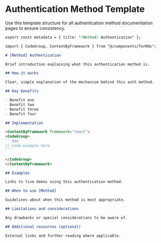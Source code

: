 # Authentication Method Template

Use this template structure for all authentication method documentation pages to ensure consistency.

````markdown
export const metadata = { title: "[Method] Authentication" };

import { CodeGroup, ContentByFramework } from "@/components/forMdx";

# [Method] Authentication

Brief introduction explaining what this authentication method is.

## How it works

Clear, simple explanation of the mechanism behind this auth method.

## Key benefits

- Benefit one
- Benefit two
- Benefit three
- Benefit four

## Implementation

<ContentByFramework framework="react">
<CodeGroup>
```tsx
// Code example here
```

</CodeGroup>
</ContentByFramework>

## Examples

Links to live demos using this authentication method.

## When to use [Method]

Guidelines about when this method is most appropriate.

## Limitations and considerations

Any drawbacks or special considerations to be aware of.

## Additional resources (optional)

External links and further reading where applicable.
````
